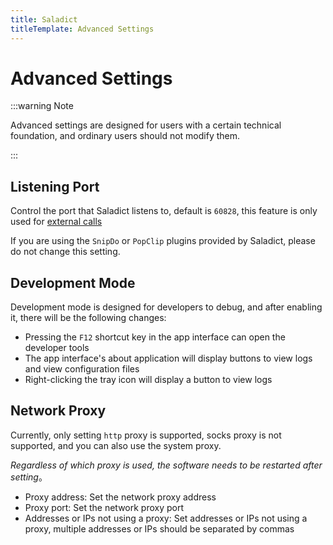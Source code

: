 ```yaml
---
title: Saladict
titleTemplate: Advanced Settings
---
```


# Advanced Settings

:::warning Note

Advanced settings are designed for users with a certain technical foundation, and ordinary users should not modify them.

:::

## Listening Port

Control the port that Saladict listens to, default is `60828`, this feature is only used for [external calls](/en/docs/invoke.html)

If you are using the `SnipDo` or `PopClip` plugins provided by Saladict, please do not change this setting.

## Development Mode

Development mode is designed for developers to debug, and after enabling it, there will be the following changes:

- Pressing the `F12` shortcut key in the app interface can open the developer tools
- The app interface's about application will display buttons to view logs and view configuration files
- Right-clicking the tray icon will display a button to view logs

## Network Proxy

Currently, only setting `http` proxy is supported, socks proxy is not supported, and you can also use the system proxy.

_Regardless of which proxy is used, the software needs to be restarted after setting_。

- Proxy address: Set the network proxy address
- Proxy port: Set the network proxy port
- Addresses or IPs not using a proxy: Set addresses or IPs not using a proxy, multiple addresses or IPs should be separated by commas

